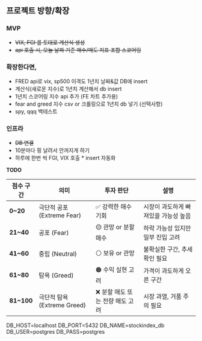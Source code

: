 ## 프로젝트 방향/확장
### MVP
- ~~VIX, FGI 를 토대로 계산식 생성~~
- ~~api 호출 시, 오늘 날짜 기준 매수/매도 지표 조합 스코어링~~

### 확장한다면, 
- FRED api로 vix, sp500 이격도 1년치 날짜&값 DB에 insert
- 계산식(새로운 지수)로 1년치 계산해서 db insert
- 1년치 스코어링 지수 api 추가 (FE 차트 추가용)
- fear and greed 지수 csv or 크롤링으로 1년치 db 넣기 (선택사항)
- spy, qqq 백테스트

### 인프라
- ~~DB 연결~~
- 10분마다 핑 날려서 안꺼지게 하기
- 하루에 한번 씩 FGI, VIX 호출 * insert 자동화


**TODO**

| 점수 구간     | 의미                   | 투자 판단            | 설명                   |
| ----------- | ---------------------- | ------------------- | -------------------- |
| **0~20**   | 극단적 공포 (Extreme Fear)  | ✅ 강력한 매수 기회         | 시장이 과도하게 빠져있을 가능성 높음 |
| **21~40**  | 공포 (Fear)              | 🟡 관망 or 분할 매수      | 하락 가능성 있지만 일부 진입 고려  |
| **41~60**  | 중립 (Neutral)           | ⚪️ 보유 or 관망         | 불확실한 구간, 추세 확인 필요    |
| **61~80**  | 탐욕 (Greed)             | 🟠 수익 실현 고려         | 가격이 과도하게 오른 구간       |
| **81~100** | 극단적 탐욕 (Extreme Greed) | ❌ 분할 매도 또는 전량 매도 고려 | 시장 과열, 거품 주의 필요      |

DB_HOST=localhost
DB_PORT=5432
DB_NAME=stockindex_db
DB_USER=postgres
DB_PASS=postgres
